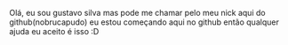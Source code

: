 Olá, eu sou gustavo silva mas pode me chamar pelo meu nick aqui do github(nobrucapudo)
eu estou começando aqui no github então qualquer ajuda eu aceito 
é isso :D


